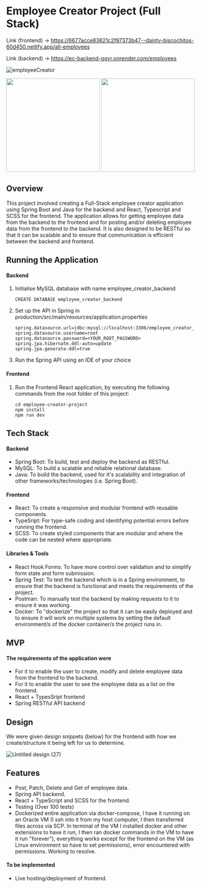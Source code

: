 # Employee Creator Project (Full Stack)

Link (frontend) -> https://6677acce83621c2f97373b47--dainty-biscochitos-60d450.netlify.app/all-employees 

Link (backend) -> https://ec-backend-gqyr.onrender.com/employees

![employeeCreator](https://user-images.githubusercontent.com/119549394/226088729-ffbcc9da-c0d4-4c2e-93ef-b76334b3ffce.png)

<span>  <img width="250" src="https://github.com/StanleyY7/employee-creator/actions/workflows/spring-backend.yml/badge.svg"/> <img width="250" src="https://github.com/StanleyY7/employee-creator/actions/workflows/main.yml/badge.svg"/></span>

## Overview

This project involved creating a Full-Stack employee creator application using Spring Boot and Java for the backend and React, Typescript and SCSS for the frontend. The application allows for getting employee data from the backend to the frontend and for posting and/or deleting employee data from the frontend to the backend. It is also designed to be RESTful so that it can be scalable and to ensure that communication is efficient between the backend and frontend.

## Running the Application

#### Backend

1. Initialise MySQL database with name employee_creator_backend

       CREATE DATABASE employee_creator_backend
       
2. Set up the API in Spring in production/src/main/resources/application.properties

       spring.datasource.url=jdbc:mysql://localhost:3306/employee_creator_backend
       spring.datasource.username=root
       spring.datasource.password=<YOUR_ROOT_PASSWORD>
       spring.jpa.hibernate.ddl-auto=update
       spring.jpa.generate-ddl=true
       
3. Run the Spring API using an IDE of your choice

#### Frontend

1. Run the Frontend React application, by executing the following commands from the root folder of this project:

       cd employee-creator-project
       npm install
       npm run dev
      
## Tech Stack

#### Backend

- Spring Boot: To build, test and deploy the backend as RESTful.
- MySQL: To build a scalable and reliable relational database.
- Java: To build the backend, used for it's scalability and integration of other frameworks/technologies (i.e. Spring Boot).

#### Frontend

- React: To create a responsive and modular frontend with reusable components. 
- TypeSript: For type-safe coding and identifying potential errors before running the frontend. 
- SCSS: To create styled components that are modular and where the code can be nested where appropriate. 

#### Libraries & Tools

- React Hook Forms: To have more control over validation and to simplify form state and form submission.
- Spring Test: To test the backend which is in a Spring environment, to ensure that the backend is functional and meets the requirements of the project.
- Postman: To manually test the backend by making requests to it to ensure it was working.
- Docker: To "dockerize" the project so that it can be easily deployed and to ensure it will work on multiple systems by setting the default environment/s of the docker container/s the project runs in. 

## MVP

#### The requirements of the application were

- For it to enable the user to create, modify and delete employee data from the frontend to the backend.
- For it to enable the user to see the employee data as a list on the frontend.
- React + TypesSript frontend
- Spring RESTful API backend

## Design

We were given design snippets (below) for the frontend with how we create/structure it being left for us to determine.

![Untitled design (27)](https://user-images.githubusercontent.com/119549394/226078173-1eb014fd-bf3e-4f1f-8559-032d0d4f36e7.png)

## Features

- Post, Patch, Delete and Get of employee data.
- Spring API backend.
- React + TypeScript and SCSS for the frontend.
- Testing (Over 100 tests)
- Dockerized entire application via docker-compose, I have it running on an Oracle VM (I ssh into it from my host computer, I then transferred files across via SCP. In terminal of the VM I installed docker and other extensions to have it run, I then ran docker commands in the VM to have it run "forever"), everything works except for the frontend on the VM (as Linux environment so have to set permissions), error encountered with permissions. Working to resolve. 

#### To be implemented

- Live hosting/deployment of frontend.

